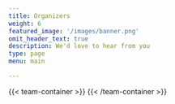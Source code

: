 ```yaml
---
title: Organizers
weight: 6
featured_image: '/images/banner.png'
omit_header_text: true
description: We'd love to hear from you
type: page
menu: main

---
```


{{< team-container >}}
{{< /team-container >}}

<br>  
</br>  

[//]: # (#### Acknowledgements)

[//]: # (>> The EmoRec EEG workshop is organized by the Horizon Europe  project GAIN funded by the European Union &#40;GA no.101078950&#41;.)
